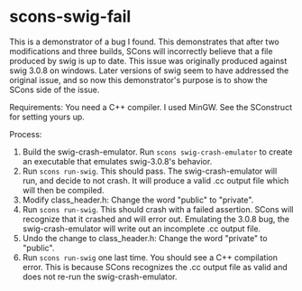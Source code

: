 # scons-swig-fail
This is a demonstrator of a bug I found. This demonstrates that after two modifications and three builds, SCons will incorrectly believe that a file produced by swig is up to date. This issue was originally produced against swig 3.0.8 on windows. Later versions of swig seem to have addressed the original issue, and so now this demonstrator's purpose is to show the SCons side of the issue.

Requirements: You need a C++ compiler. I used MinGW. See the SConstruct for setting yours up.

Process:

1. Build the swig-crash-emulator. Run `scons swig-crash-emulator` to create an executable that emulates swig-3.0.8's behavior.
2. Run `scons run-swig`. This should pass. The swig-crash-emulator will run, and decide to not crash. It will produce a valid .cc output file which will then be compiled.
3. Modify class_header.h: Change the word "public" to "private".
4. Run `scons run-swig`. This should crash with a failed assertion. SCons will recognize that it crashed and will error out. Emulating the 3.0.8 bug, the swig-crash-emulator will write out an incomplete .cc output file.
5. Undo the change to class_header.h: Change the word "private" to "public".
6. Run `scons run-swig` one last time. You should see a C++ compilation error. This is because SCons recognizes the .cc output file as valid and does not re-run the swig-crash-emulator.

